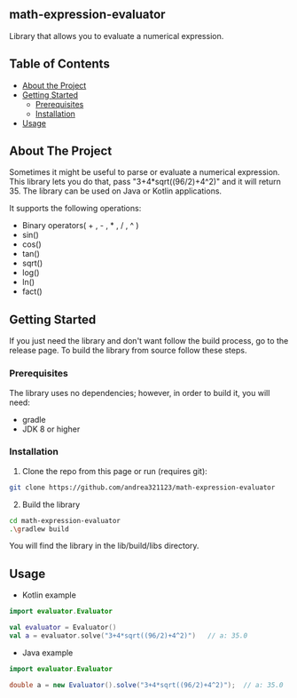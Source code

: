 <p align="center">
  <h2>math-expression-evaluator</h2>
  <p>
    Library that allows you to evaluate a numerical expression.
  </p>
</p>


<!-- TABLE OF CONTENTS -->
## Table of Contents

* [About the Project](#about-the-project)
* [Getting Started](#getting-started)
  * [Prerequisites](#prerequisites)
  * [Installation](#installation)
* [Usage](#usage)

<!-- ABOUT THE PROJECT -->
## About The Project

Sometimes it might be useful to parse or evaluate a numerical expression. This library lets you do that, pass "3+4*sqrt((96/2)+4^2)" and it will return 35. The library can be used on Java or Kotlin applications.

It supports the following operations:
* Binary operators( + , - , * , / , ^ )
* sin()
* cos()
* tan()
* sqrt()
* log()
* ln()
* fact()

<!-- GETTING STARTED -->
## Getting Started

If you just need the library and don't want follow the build process, go to the release page.
To build the library from source follow these steps.

### Prerequisites

The library uses no dependencies; however, in order to build it, you will need:
* gradle
* JDK 8 or higher

### Installation

1. Clone the repo from this page or run (requires git):
```sh
git clone https://github.com/andrea321123/math-expression-evaluator
```
2. Build the library
```sh
cd math-expression-evaluator
.\gradlew build
```
You will find the library in the lib/build/libs directory.

<!-- USAGE EXAMPLES -->
## Usage

* Kotlin example
```Kotlin
import evaluator.Evaluator

val evaluator = Evaluator()
val a = evaluator.solve("3+4*sqrt((96/2)+4^2)")   // a: 35.0
```

* Java example
```Java
import evaluator.Evaluator

double a = new Evaluator().solve("3+4*sqrt((96/2)+4^2)");  // a: 35.0
```
